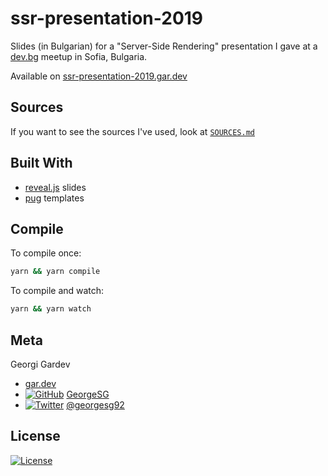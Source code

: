 # ssr-presentation-2019

Slides (in Bulgarian) for a "Server-Side Rendering" presentation I gave at a [dev.bg](https://dev.bg/) meetup in Sofia, Bulgaria.

Available on [ssr-presentation-2019.gar.dev](https://ssr-presentation-2019.gar.dev/)

##

## Sources

If you want to see the sources I've used, look at [`SOURCES.md`](https://github.com/GeorgeSG/ssr-presentation-2019/blob/master/SOURCES.md)

## Built With

- [reveal.js](https://github.com/hakimel/reveal.js/) slides
- [pug](https://github.com/pugjs/pug) templates

## Compile

To compile once:

```bash
yarn && yarn compile
```

To compile and watch:

```bash
yarn && yarn watch
```

## Meta

[1.1]: http://i.imgur.com/wWzX9uB.png
[2.1]: http://i.imgur.com/9I6NRUm.png

Georgi Gardev

- [gar.dev](https://gar.dev)
- [![GitHub][2.1]](https://github.com/GeorgeSG/) [GeorgeSG](https://github.com/GeorgeSG/)
- [![Twitter][1.1]](https://twitter.com/georgesg92) [@georgesg92](https://twitter.com/georgesg92)

## License

[![License](http://img.shields.io/:license-mit-blue.svg?style=flat-square)](https://github.com/GeorgeSG/ssr-presentation-2019/blob/master/LICENSE)
